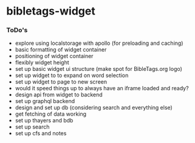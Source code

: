 # bibletags-widget

### ToDo's

* explore using localstorage with apollo (for preloading and caching)
* basic formatting of widget container
* positioning of widget container
* flexibly widget height
* set up basic widget ui structure (make spot for BibleTags.org logo)
* set up widget to to expand on word selection
* set up widget to page to new screen
* would it speed things up to always have an iframe loaded and ready?
* design api from widget to backend
* set up graphql backend
* design and set up db (considering search and everything else)
* get fetching of data working
* set up thayers and bdb
* set up search
* set up cfs and notes